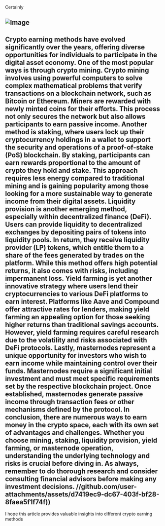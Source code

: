 Certainly

![Image](https://github.com/user-attachments/assets/4a25d116-2220-4385-b08e-f287af8fcbc4)
---
Crypto earning methods have evolved significantly over the years, offering diverse opportunities for individuals to participate in the digital asset economy. One of the most popular ways is through crypto mining. Crypto mining involves using powerful computers to solve complex mathematical problems that verify transactions on a blockchain network, such as Bitcoin or Ethereum. Miners are rewarded with newly minted coins for their efforts. This process not only secures the network but also allows participants to earn passive income.
Another method is staking, where users lock up their cryptocurrency holdings in a wallet to support the security and operations of a proof-of-stake (PoS) blockchain. By staking, participants can earn rewards proportional to the amount of crypto they hold and stake. This approach requires less energy compared to traditional mining and is gaining popularity among those looking for a more sustainable way to generate income from their digital assets.
Liquidity provision is another emerging method, especially within decentralized finance (DeFi). Users can provide liquidity to decentralized exchanges by depositing pairs of tokens into liquidity pools. In return, they receive liquidity provider (LP) tokens, which entitle them to a share of the fees generated by trades on the platform. While this method offers high potential returns, it also comes with risks, including impermanent loss.
Yield farming is yet another innovative strategy where users lend their cryptocurrencies to various DeFi platforms to earn interest. Platforms like Aave and Compound offer attractive rates for lenders, making yield farming an appealing option for those seeking higher returns than traditional savings accounts. However, yield farming requires careful research due to the volatility and risks associated with DeFi protocols.
Lastly, masternodes represent a unique opportunity for investors who wish to earn income while maintaining control over their funds. Masternodes require a significant initial investment and must meet specific requirements set by the respective blockchain project. Once established, masternodes generate passive income through transaction fees or other mechanisms defined by the protocol.
In conclusion, there are numerous ways to earn money in the crypto space, each with its own set of advantages and challenges. Whether you choose mining, staking, liquidity provision, yield farming, or masternode operation, understanding the underlying technology and risks is crucial before diving in. As always, remember to do thorough research and consider consulting financial advisors before making any investment decisions.
 //github.com/user-attachments/assets/d7419ec9-dc67-403f-bf28-8faea5f1f74f))
--- 
I hope this article provides valuable insights into different crypto earning methods
